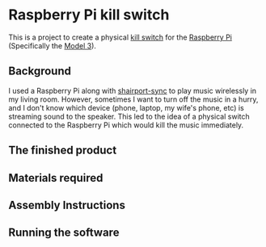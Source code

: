 # Raspberry Pi kill switch

This is a project to create a physical [kill switch](https://en.wikipedia.org/wiki/Kill_switch) for the [Raspberry Pi](https://www.raspberrypi.org/) (Specifically the [Model 3](https://www.raspberrypi.org/products/raspberry-pi-3-model-b/)).

## Background

I used a Raspberry Pi along with [shairport-sync](https://github.com/mikebrady/shairport-sync) to play music wirelessly in my living room. However, sometimes I want to turn off the music in a hurry, and I don't know which device (phone, laptop, my wife's phone, etc) is streaming sound to the speaker. This led to the idea of a physical switch connected to the Raspberry Pi which would kill the music immediately.

## The finished product

## Materials required

## Assembly Instructions

## Running the software
